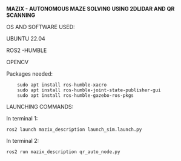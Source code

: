 **MAZIX - AUTONOMOUS MAZE SOLVING USING 2DLIDAR AND QR SCANNING**

OS AND SOFTWARE USED:

UBUNTU 22.04

ROS2 -HUMBLE

OPENCV
            
Packages needed:
        
        sudo apt install ros-humble-xacro
        sudo apt install ros-humble-joint-state-publisher-gui
        sudo apt install ros-humble-gazebo-ros-pkgs

LAUNCHING COMMANDS:

In terminal 1:
                        
    ros2 launch mazix_description launch_sim.launch.py 
In terminal 2:

    ros2 run mazix_description qr_auto_node.py


